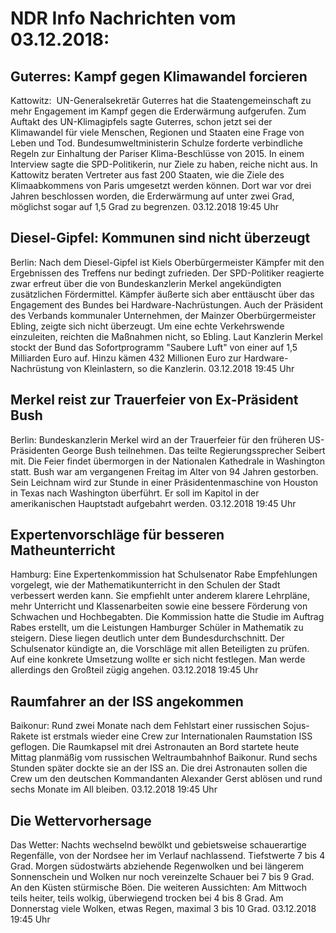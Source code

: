 # NDR Info Nachrichten vom 03.12.2018:


## Guterres: Kampf gegen Klimawandel forcieren
Kattowitz:   UN-Generalsekretär Guterres hat die Staatengemeinschaft zu mehr Engagement im Kampf gegen die Erderwärmung aufgerufen. Zum Auftakt des UN-Klimagipfels sagte Guterres, schon jetzt sei der Klimawandel für viele Menschen, Regionen und Staaten eine Frage von Leben und Tod. Bundesumweltministerin Schulze forderte verbindliche Regeln zur Einhaltung der Pariser Klima-Beschlüsse von 2015. In einem Interview sagte die SPD-Politikerin, nur Ziele zu haben, reiche nicht aus. In Kattowitz beraten Vertreter aus fast 200 Staaten, wie die Ziele des Klimaabkommens von Paris umgesetzt werden können. Dort war vor drei Jahren beschlossen worden, die Erderwärmung auf unter zwei Grad, möglichst sogar auf 1,5 Grad zu begrenzen. 03.12.2018 19:45 Uhr 

## Diesel-Gipfel: Kommunen sind nicht überzeugt
Berlin: Nach dem Diesel-Gipfel ist Kiels Oberbürgermeister Kämpfer mit den Ergebnissen des Treffens nur bedingt zufrieden. Der SPD-Politiker reagierte zwar erfreut über die von Bundeskanzlerin Merkel angekündigten zusätzlichen Fördermittel. Kämpfer äußerte sich aber enttäuscht über das Engagement des Bundes bei Hardware-Nachrüstungen. Auch der Präsident des Verbands kommunaler Unternehmen, der Mainzer Oberbürgermeister Ebling, zeigte sich nicht überzeugt. Um eine echte Verkehrswende einzuleiten, reichten die Maßnahmen nicht, so Ebling. Laut Kanzlerin Merkel stockt der Bund das Sofortprogramm "Saubere Luft" von einer auf 1,5 Milliarden Euro auf. Hinzu kämen 432 Millionen Euro zur Hardware-Nachrüstung von Kleinlastern, so die Kanzlerin. 03.12.2018 19:45 Uhr 

## Merkel reist zur Trauerfeier von Ex-Präsident Bush
Berlin:        Bundeskanzlerin Merkel wird an der Trauerfeier für den früheren US-Präsidenten George Bush teilnehmen. Das teilte Regierungssprecher Seibert mit. Die Feier findet übermorgen in der Nationalen Kathedrale in Washington statt. Bush war am vergangenen Freitag im Alter von 94 Jahren gestorben. Sein Leichnam wird zur Stunde in einer Präsidentenmaschine von Houston in Texas nach Washington überführt. Er soll im Kapitol in der amerikanischen Hauptstadt aufgebahrt werden. 03.12.2018 19:45 Uhr 

## Expertenvorschläge für besseren Matheunterricht
Hamburg: Eine Expertenkommission hat Schulsenator Rabe Empfehlungen vorgelegt, wie der Mathematikunterricht in den Schulen der Stadt verbessert werden kann. Sie empfiehlt unter anderem klarere Lehrpläne, mehr Unterricht und Klassenarbeiten sowie eine bessere Förderung von Schwachen und Hochbegabten. Die Kommission hatte die Studie im Auftrag Rabes erstellt, um die Leistungen Hamburger Schüler in Mathematik zu steigern. Diese liegen deutlich unter dem Bundesdurchschnitt. Der Schulsenator kündigte an, die Vorschläge mit allen Beteiligten zu prüfen. Auf eine konkrete Umsetzung wollte er sich nicht festlegen. Man werde allerdings den Großteil zügig angehen. 03.12.2018 19:45 Uhr 

## Raumfahrer an der ISS angekommen
Baikonur:		Rund zwei Monate nach dem Fehlstart einer russischen Sojus-Rakete ist erstmals wieder eine Crew zur Internationalen Raumstation ISS geflogen. Die Raumkapsel mit drei Astronauten an Bord startete heute Mittag planmäßig vom russischen Weltraumbahnhof Baikonur. Rund sechs Stunden später dockte sie an der ISS an. Die drei Astronauten sollen die Crew um den deutschen Kommandanten Alexander Gerst ablösen und rund sechs Monate im All bleiben. 03.12.2018 19:45 Uhr 

## Die Wettervorhersage
Das Wetter:
Nachts wechselnd bewölkt und gebietsweise schauerartige Regenfälle, von der Nordsee her im Verlauf nachlassend. Tiefstwerte 7 bis 4 Grad. Morgen südostwärts abziehende Regenwolken und bei längerem Sonnenschein und Wolken nur noch vereinzelte Schauer bei 7 bis 9 Grad. An den Küsten stürmische Böen. Die weiteren Aussichten: Am Mittwoch teils heiter, teils wolkig, überwiegend trocken bei 4 bis 8 Grad. Am Donnerstag viele Wolken, etwas Regen, maximal 3 bis 10 Grad. 03.12.2018 19:45 Uhr 
